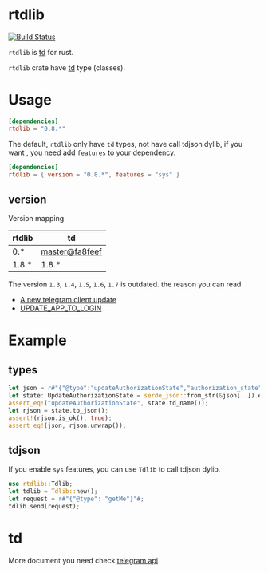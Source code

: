 rtdlib
===

[![Build Status](https://api.travis-ci.org/fewensa/rtdlib.svg)](https://travis-ci.org/fewensa/rtdlib/)


`rtdlib` is [td](https://github.com/tdlib/td) for rust.

`rtdlib` crate have [td](https://github.com/tdlib/td) type (classes).


# Usage

```toml
[dependencies]
rtdlib = "0.8.*"
```

The default, `rtdlib` only have `td` types, not have call tdjson dylib, if you want , you need add `features` to your dependency.

```toml
[dependencies]
rtdlib = { version = "0.8.*", features = "sys" }
```

## version

Version mapping

| rtdlib        | td          |
|---------------|-------------|
| 0.*           | [master@fa8feef](https://github.com/tdlib/td/commit/fa8feefed70d64271945e9d5fd010b957d93c8cd) |
| 1.8.*         | 1.8.*       |

The version `1.3`, `1.4`, `1.5`, `1.6`, `1.7` is outdated. the reason you can read

- [A new telegram client update](https://github.com/fewensa/telegram-client/issues/29)
- [UPDATE_APP_TO_LOGIN](https://github.com/tdlib/td/issues/1758)


# Example

## types

```rust
let json = r#"{"@type":"updateAuthorizationState","authorization_state":{"@type":"authorizationStateWaitTdlibParameters"}}"#;
let state: UpdateAuthorizationState = serde_json::from_str(&json[..]).expect("Json fail");
assert_eq!("updateAuthorizationState", state.td_name());
let rjson = state.to_json();
assert!(rjson.is_ok(), true);
assert_eq!(json, rjson.unwrap());
```

## tdjson

If you enable `sys` features, you can use `Tdlib` to call tdjson dylib.

```rust
use rtdlib::Tdlib;
let tdlib = Tdlib::new();
let request = r#"{"@type": "getMe"}"#;
tdlib.send(request);
```


# td

More document you need check [telegram api](https://core.telegram.org/api)


